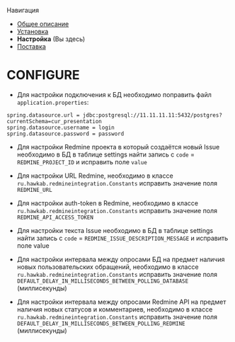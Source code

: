 Навигация
* [Общее описание](../README.md)
* [Установка](./INSTALLATION.md)
* **Настройка** (Вы здесь)
* [Поставка](./DEPLOYMENT.md)

# CONFIGURE
* Для настройки подключения к БД необходимо поправить файл `application.properties`:
```properties
spring.datasource.url = jdbc:postgresql://11.11.11.11:5432/postgres?currentSchema=cur_presentation
spring.datasource.username = login
spring.datasource.password = password
```
* Для настройки Redmine проекта в который создаётся новый Issue необходимо в БД 
в таблице settings найти запись с `code` = `REDMINE_PROJECT_ID` и исправить поле `value` 

* Для настройки URL Redmine, необходимо в классе `ru.hawkab.redmineintegration.Constants` исправить значение поля `REDMINE_URL`

* Для настройки auth-token в Redmine, необходимо в классе `ru.hawkab.redmineintegration.Constants` исправить значение поля `REDMINE_API_ACCESS_TOKEN`

* Для настройки текста Issue необходимо в БД 
в таблице settings найти запись с `code` = `REDMINE_ISSUE_DESCRIPTION_MESSAGE` и исправить поле value 

* Для настройки интервала между опросами БД на предмет наличия новых пользовательских обращений, необходимо в классе
`ru.hawkab.redmineintegration.Constants` исправить значение поля `DEFAULT_DELAY_IN_MILLISECONDS_BETWEEN_POLLING_DATABASE` 
(миллисекунды)

* Для настройки интервала между опросами Redmine API на предмет наличия новых статусов и комментариев, необходимо в классе
`ru.hawkab.redmineintegration.Constants` исправить значение поля `DEFAULT_DELAY_IN_MILLISECONDS_BETWEEN_POLLING_REDMINE` 
(миллисекунды)